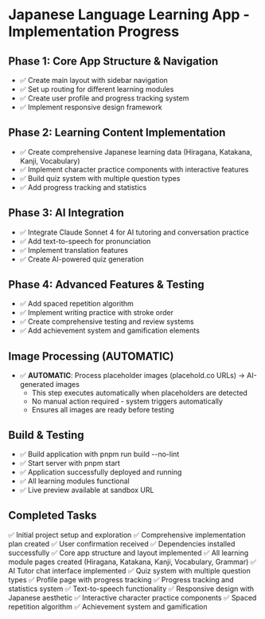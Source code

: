 # Japanese Language Learning App - Implementation Progress

## Phase 1: Core App Structure & Navigation
- ✅ Create main layout with sidebar navigation
- ✅ Set up routing for different learning modules
- ✅ Create user profile and progress tracking system
- ✅ Implement responsive design framework

## Phase 2: Learning Content Implementation
- ✅ Create comprehensive Japanese learning data (Hiragana, Katakana, Kanji, Vocabulary)
- ✅ Implement character practice components with interactive features
- ✅ Build quiz system with multiple question types
- ✅ Add progress tracking and statistics

## Phase 3: AI Integration
- ✅ Integrate Claude Sonnet 4 for AI tutoring and conversation practice
- ✅ Add text-to-speech for pronunciation
- ✅ Implement translation features
- ✅ Create AI-powered quiz generation

## Phase 4: Advanced Features & Testing
- ✅ Add spaced repetition algorithm
- ✅ Implement writing practice with stroke order
- ✅ Create comprehensive testing and review systems
- ✅ Add achievement system and gamification elements

## Image Processing (AUTOMATIC)
- ✅ **AUTOMATIC**: Process placeholder images (placehold.co URLs) → AI-generated images
  - This step executes automatically when placeholders are detected
  - No manual action required - system triggers automatically
  - Ensures all images are ready before testing

## Build & Testing
- ✅ Build application with pnpm run build --no-lint
- ✅ Start server with pnpm start
- ✅ Application successfully deployed and running
- ✅ All learning modules functional
- ✅ Live preview available at sandbox URL

## Completed Tasks
✅ Initial project setup and exploration
✅ Comprehensive implementation plan created
✅ User confirmation received
✅ Dependencies installed successfully
✅ Core app structure and layout implemented
✅ All learning module pages created (Hiragana, Katakana, Kanji, Vocabulary, Grammar)
✅ AI Tutor chat interface implemented
✅ Quiz system with multiple question types
✅ Profile page with progress tracking
✅ Progress tracking and statistics system
✅ Text-to-speech functionality
✅ Responsive design with Japanese aesthetic
✅ Interactive character practice components
✅ Spaced repetition algorithm
✅ Achievement system and gamification